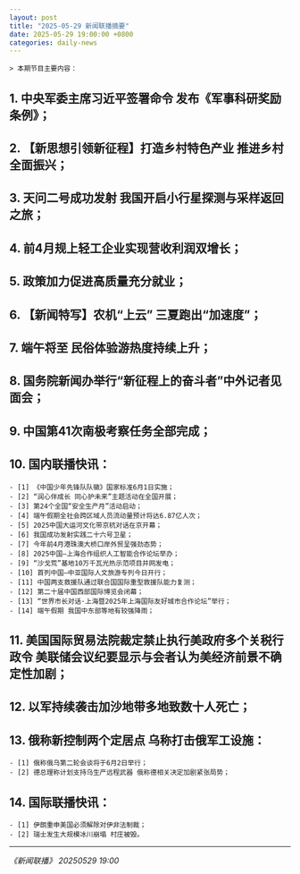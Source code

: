 ```yaml
---
layout: post
title: "2025-05-29 新闻联播摘要"
date: 2025-05-29 19:00:00 +0800
categories: daily-news
---
```

    
    > 本期节目主要内容：
## 1. 中央军委主席习近平签署命令 发布《军事科研奖励条例》；
## 2. 【新思想引领新征程】打造乡村特色产业 推进乡村全面振兴；
## 3. 天问二号成功发射 我国开启小行星探测与采样返回之旅；
## 4. 前4月规上轻工企业实现营收利润双增长；
## 5. 政策加力促进高质量充分就业；
## 6. 【新闻特写】农机“上云” 三夏跑出“加速度”；
## 7. 端午将至 民俗体验游热度持续上升；
## 8. 国务院新闻办举行“新征程上的奋斗者”中外记者见面会；
## 9. 中国第41次南极考察任务全部完成；
## 10. 国内联播快讯：
    - [1] 《中国少年先锋队队徽》国家标准6月1日实施；
    - [2] “润心伴成长 同心护未来”主题活动在全国开展；
    - [3] 第24个全国“安全生产月”活动启动；
    - [4] 端午假期全社会跨区域人员流动量预计将达6.87亿人次；
    - [5] 2025中国大运河文化带京杭对话在京开幕；
    - [6] 我国成功发射实践二十六号卫星；
    - [7] 今年前4月港珠澳大桥口岸外贸呈强劲态势；
    - [8] 2025中国—上海合作组织人工智能合作论坛举办；
    - [9] “沙戈荒”基地10万千瓦光热示范项目并网发电；
    - [10] 首列中国—中亚国际人文旅游专列今日开行；
    - [11] 中国两支救援队通过联合国国际重型救援队能力复测；
    - [12] 第二十届中国西部国际博览会闭幕；
    - [13] “世界市长对话·上海暨2025年上海国际友好城市合作论坛”举行；
    - [14] 端午假期 我国中东部等地有较强降雨；
## 11. 美国国际贸易法院裁定禁止执行美政府多个关税行政令 美联储会议纪要显示与会者认为美经济前景不确定性加剧；
## 12. 以军持续袭击加沙地带多地致数十人死亡；
## 13. 俄称新控制两个定居点 乌称打击俄军工设施：
    - [1] 俄称俄乌第二轮会谈将于6月2日举行；
    - [2] 德总理称计划支持乌生产远程武器 俄称德相关决定加剧紧张局势；
## 14. 国际联播快讯：
    - [1] 伊朗重申美国必须解除对伊非法制裁；
    - [2] 瑞士发生大规模冰川崩塌 村庄被毁。

---
*《新闻联播》 20250529 19:00*